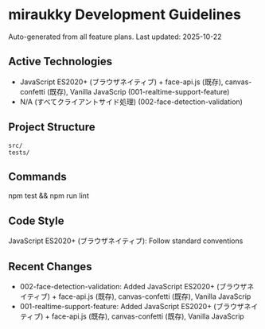 # miraukky Development Guidelines

Auto-generated from all feature plans. Last updated: 2025-10-22

## Active Technologies
- JavaScript ES2020+ (ブラウザネイティブ) + face-api.js (既存), canvas-confetti (既存), Vanilla JavaScrip (001-realtime-support-feature)
- N/A (すべてクライアントサイド処理) (002-face-detection-validation)

## Project Structure
```
src/
tests/
```

## Commands
npm test && npm run lint

## Code Style
JavaScript ES2020+ (ブラウザネイティブ): Follow standard conventions

## Recent Changes
- 002-face-detection-validation: Added JavaScript ES2020+ (ブラウザネイティブ) + face-api.js (既存), canvas-confetti (既存), Vanilla JavaScrip
- 001-realtime-support-feature: Added JavaScript ES2020+ (ブラウザネイティブ) + face-api.js (既存), canvas-confetti (既存), Vanilla JavaScrip

<!-- MANUAL ADDITIONS START -->
<!-- MANUAL ADDITIONS END -->
